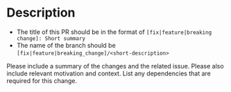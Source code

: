 # Description

- The title of this PR should be in the format of `[fix|feature|breaking change]: Short summary`
- The name of the branch should be `[fix|feature|breaking_change]/<short-description>`

Please include a summary of the changes and the related issue. Please also include relevant motivation and context. List any dependencies that are required for this change.